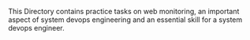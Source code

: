 This Directory contains practice tasks on web monitoring, an important aspect of system devops engineering and an essential skill for a system devops engineer.
